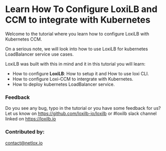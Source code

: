 #  Learn How To Configure LoxiLB and CCM to integrate with Kubernetes

Welcome to the tutorial where you learn how to configure LoxiLB with Kubernetes CCM.

On a serious note, we will look into how to use LoxiLB for kubernetes LoadBalancer service use cases. 

LoxiLB was built with this in mind and it in this tutorial you will learn:

* How to configure **LoxiLB**: How to setup it and How to use loxi CLI.
* How to configure Loxi-CCM to intergrate with Kubernetes.
* How to deploy kubernetes LoadBalancer service.

### Feedback

Do you see any bug, typo in the tutorial or you have some feedback for us?
Let us know on https://github.com/loxilb-io/loxilb or #loxilb slack channel linked on https://loxilb.io

### Contributed by:
contact@netlox.io
